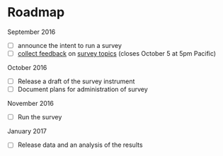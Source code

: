 # Roadmap

[feedback]: https://github.com/github/the-open-source-survey/milestone/1
[topics]: ./survey-topics.md

September 2016

- [ ] announce the intent to run a survey
- [ ] [collect feedback][feedback] on [survey topics][topics] (closes October 5 at 5pm Pacific)

October 2016

- [ ] Release a draft of the survey instrument
- [ ] Document plans for administration of survey

November 2016

- [ ] Run the survey

January 2017

- [ ] Release data and an analysis of the results
